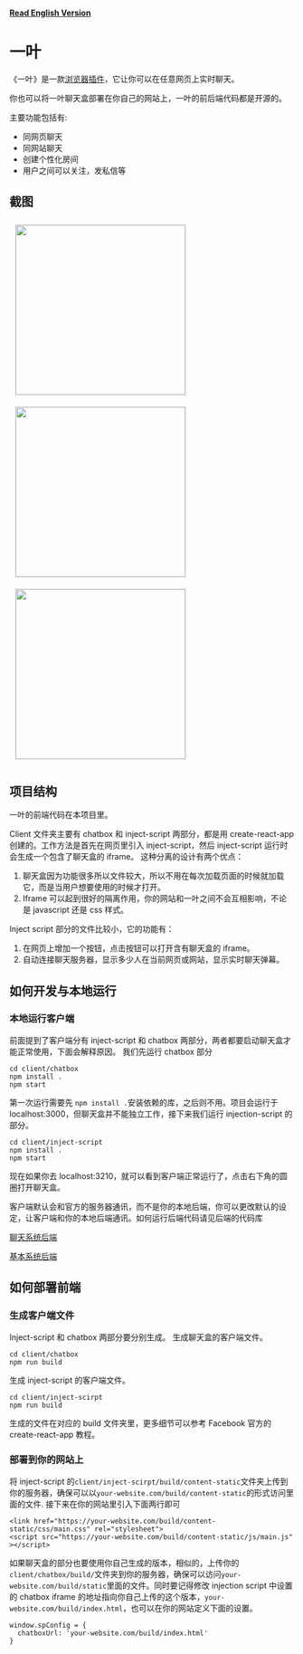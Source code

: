#### [Read English Version](https://github.com/Same-Page/client/blob/master/README_EN.md)

# 一叶

《一叶》是一款[浏览器插件](https://chrome.google.com/webstore/detail/same-page/bldcellajihanglphncgjmceklbibjkk)，它让你可以在任意网页上实时聊天。

你也可以将一叶聊天盒部署在你自己的网站上，一叶的前后端代码都是开源的。

主要功能包括有:

- 同网页聊天
- 同网站聊天
- 创建个性化房间
- 用户之间可以关注，发私信等

## 截图

<img src="https://yiyechat.com/images/basic_chat.png" width="300px" style="border:lightgray 1px solid; margin: 10px;"/>

<img src="https://yiyechat.com/images/media_room.png" width="300px" style="border:lightgray 1px solid; margin: 10px;"/>

<img src="https://yiyechat.com/images/roomlist.png" width="300px" style="border:lightgray 1px solid; margin: 10px;"/>

## 项目结构

一叶的前端代码在本项目里。

Client 文件夹主要有 chatbox 和 inject-script 两部分，都是用 create-react-app 创建的。工作方法是首先在网页里引入 inject-script，然后 inject-script 运行时会生成一个包含了聊天盒的 iframe。
这种分离的设计有两个优点：

1. 聊天盒因为功能很多所以文件较大，所以不用在每次加载页面的时候就加载它，而是当用户想要使用的时候才打开。
2. Iframe 可以起到很好的隔离作用，你的网站和一叶之间不会互相影响，不论是 javascript 还是 css 样式。

Inject script 部分的文件比较小，它的功能有：

1. 在网页上增加一个按钮，点击按钮可以打开含有聊天盒的 iframe。
2. 自动连接聊天服务器，显示多少人在当前网页或网站，显示实时聊天弹幕。

## 如何开发与本地运行

### 本地运行客户端

前面提到了客户端分有 inject-script 和 chatbox 两部分，两者都要启动聊天盒才能正常使用，下面会解释原因。
我们先运行 chatbox 部分

```
cd client/chatbox
npm install .
npm start
```

第一次运行需要先 `npm install .`安装依赖的库，之后则不用。项目会运行于 localhost:3000，但聊天盒并不能独立工作，接下来我们运行 injection-script 的部分。

```
cd client/inject-script
npm install .
npm start
```

现在如果你去 localhost:3210，就可以看到客户端正常运行了，点击右下角的圆圈打开聊天盒。

客户端默认会和官方的服务器通讯，而不是你的本地后端，你可以更改默认的设定，让客户端和你的本地后端通讯。如何运行后端代码请见后端的代码库

[聊天系统后端](https://github.com/Same-Page/chat-backend)

[基本系统后端](https://github.com/Same-Page/web-backend)

## 如何部署前端

### 生成客户端文件

Inject-script 和 chatbox 两部分要分别生成。
生成聊天盒的客户端文件。

```
cd client/chatbox
npm run build
```

生成 inject-script 的客户端文件。

```
cd client/inject-scirpt
npm run build
```

生成的文件在对应的 build 文件夹里，更多细节可以参考 Facebook 官方的 create-react-app 教程。

### 部署到你的网站上

将 inject-script 的`client/inject-scirpt/build/content-static`文件夹上传到你的服务器，确保可以以`your-website.com/build/content-static`的形式访问里面的文件. 接下来在你的网站里引入下面两行即可

```
<link href="https://your-website.com/build/content-static/css/main.css" rel="stylesheet">
<script src="https://your-website.com/build/content-static/js/main.js" ></script>
```

如果聊天盒的部分也要使用你自己生成的版本，相似的，上传你的`client/chatbox/build/`文件夹到你的服务器，确保可以访问`your-website.com/build/static`里面的文件。同时要记得修改 injection script 中设置的 chatbox iframe 的地址指向你自己上传的这个版本，`your-website.com/build/index.html`，也可以在你的网站定义下面的设置。

```
window.spConfig = {
  chatboxUrl: 'your-website.com/build/index.html'
}
```
